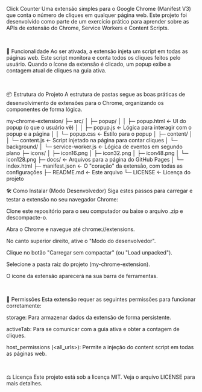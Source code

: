 Click Counter
Uma extensão simples para o Google Chrome (Manifest V3) que conta o número de cliques em qualquer página web. Este projeto foi desenvolvido como parte de um exercício prático para aprender sobre as APIs de extensão do Chrome, Service Workers e Content Scripts.

<br>

🚀 Funcionalidade
Ao ser ativada, a extensão injeta um script em todas as páginas web. Este script monitora e conta todos os cliques feitos pelo usuário. Quando o ícone da extensão é clicado, um popup exibe a contagem atual de cliques na guia ativa.

<br>

📦 Estrutura do Projeto
A estrutura de pastas segue as boas práticas de desenvolvimento de extensões para o Chrome, organizando os componentes de forma lógica.

my-chrome-extension/
├─ src/
│  ├─ popup/
│  │  ├─ popup.html     ← UI do popup (o que o usuário vê)
│  │  ├─ popup.js       ← Lógica para interagir com o popup e a página
│  │  └─ popup.css      ← Estilo para o popup
│  ├─ content/
│  │  └─ content.js     ← Script injetado na página para contar cliques
│  └─ background/
│     └─ service-worker.js ← Lógica de eventos em segundo plano
├─ icons/
│  ├─ icon16.png
│  ├─ icon32.png
│  ├─ icon48.png
│  └─ icon128.png
├─ docs/              ← Arquivos para a página do GitHub Pages
│  └─ index.html
├─ manifest.json      ← O "coração" da extensão, com todas as configurações
├─ README.md          ← Este arquivo
└─ LICENSE            ← Licença do projeto
<br>

🛠️ Como Instalar (Modo Desenvolvedor)
Siga estes passos para carregar e testar a extensão no seu navegador Chrome:

Clone este repositório para o seu computador ou baixe o arquivo .zip e descompacte-o.

Abra o Chrome e navegue até chrome://extensions.

No canto superior direito, ative o "Modo do desenvolvedor".

Clique no botão "Carregar sem compactar" (ou "Load unpacked").

Selecione a pasta raiz do projeto (my-chrome-extension).

O ícone da extensão aparecerá na sua barra de ferramentas.

<br>

📄 Permissões
Esta extensão requer as seguintes permissões para funcionar corretamente:

storage: Para armazenar dados da extensão de forma persistente.

activeTab: Para se comunicar com a guia ativa e obter a contagem de cliques.

host_permissions (<all_urls>): Permite a injeção do content script em todas as páginas web.

<br>

⚖️ Licença
Este projeto está sob a licença MIT. Veja o arquivo LICENSE para mais detalhes.
